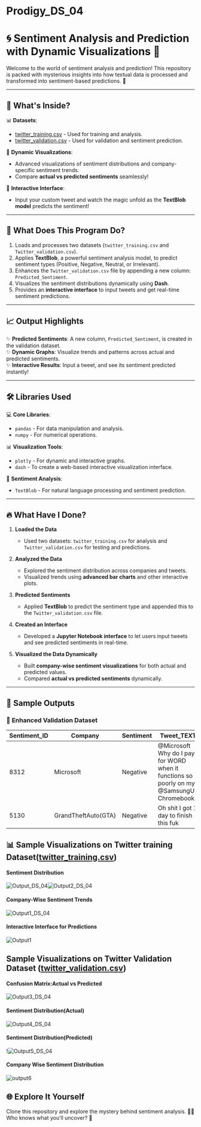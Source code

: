 # Prodigy_DS_04

# 🌀 Sentiment Analysis and Prediction with Dynamic Visualizations 🌟

Welcome to the world of sentiment analysis and prediction! This repository is packed with mysterious insights into how textual data is processed and transformed into sentiment-based predictions. 🚀

---

## 🧩 **What's Inside?**

📊 **Datasets**:  
- [twitter_training.csv](https://github.com/user-attachments/files/18250470/twitter_training.csv) - Used for training and analysis.  
- [twitter_validation.csv](https://github.com/user-attachments/files/18250498/twitter_validation.csv) -  Used for validation and sentiment prediction.  

🎨 **Dynamic Visualizations**:  
- Advanced visualizations of sentiment distributions and company-specific sentiment trends.  
- Compare **actual vs predicted sentiments** seamlessly!

🔮 **Interactive Interface**:  
- Input your custom tweet and watch the magic unfold as the **TextBlob model** predicts the sentiment!  

---

## 🤔 **What Does This Program Do?**

1. Loads and processes two datasets (`twitter_training.csv` and `Twitter_validation.csv`).  
2. Applies **TextBlob**, a powerful sentiment analysis model, to predict sentiment types (Positive, Negative, Neutral, or Irrelevant).  
3. Enhances the `Twitter_validation.csv` file by appending a new column: `Predicted_Sentiment`.  
4. Visualizes the sentiment distributions dynamically using **Dash**.  
5. Provides an **interactive interface** to input tweets and get real-time sentiment predictions.  

---

## 📈 **Output Highlights**

✨ **Predicted Sentiments**: A new column, `Predicted_Sentiment`, is created in the validation dataset.  
✨ **Dynamic Graphs**: Visualize trends and patterns across actual and predicted sentiments.  
✨ **Interactive Results**: Input a tweet, and see its sentiment predicted instantly!  

---

## 🛠 **Libraries Used**

💻 **Core Libraries**:  
- `pandas` - For data manipulation and analysis.  
- `numpy` - For numerical operations.  

📊 **Visualization Tools**:  
- `plotly` - For dynamic and interactive graphs.  
- `dash` - To create a web-based interactive visualization interface.  

🤖 **Sentiment Analysis**:  
- `TextBlob` - For natural language processing and sentiment prediction.  

---

## 🔥 **What Have I Done?**

1. **Loaded the Data**  
   - Used two datasets: `twitter_training.csv` for analysis and `Twitter_validation.csv` for testing and predictions.  

2. **Analyzed the Data**  
   - Explored the sentiment distribution across companies and tweets.  
   - Visualized trends using **advanced bar charts** and other interactive plots.  

3. **Predicted Sentiments**  
   - Applied **TextBlob** to predict the sentiment type and appended this to the `Twitter_validation.csv` file.  

4. **Created an Interface**  
   - Developed a **Jupyter Notebook interface** to let users input tweets and see predicted sentiments in real-time.  

5. **Visualized the Data Dynamically**  
   - Built **company-wise sentiment visualizations** for both actual and predicted values.  
   - Compared **actual vs predicted sentiments** dynamically.  

---

## 🌟 **Sample Outputs**

### 📄 **Enhanced Validation Dataset**
| Sentiment_ID | Company              | Sentiment   | Tweet_TEXT                                                                                 |  Predicted_Sentiment  |
|--------------|----------------------|-------------|--------------------------------------------------------------------------------------------|-----------------------|
| 8312         | Microsoft            | Negative    | @Microsoft Why do I pay for WORD when it functions so poorly on my @SamsungUS Chromebook?  | Negative              |
| 5130         | GrandTheftAuto(GTA)  | Negative    | Oh shit I got 1 day to finish this fuk                                                     | Negative              |

## 📊 **Sample Visualizations on Twitter training Dataset**([twitter_training.csv](https://github.com/user-attachments/files/18250470/twitter_training.csv))

#### **Sentiment Distribution**
![Output_DS_04](https://github.com/user-attachments/assets/d085c411-9117-472a-a7aa-e21abd39dc60)![Output2_DS_04](https://github.com/user-attachments/assets/d01695e1-4184-486a-865a-d913613dfc35)

#### **Company-Wise Sentiment Trends**
![Output1_DS_04](https://github.com/user-attachments/assets/48f9f567-4ab8-4b75-a02c-a003b83a84ce)


#### **Interactive Interface for Predictions**
![Output1](https://github.com/user-attachments/assets/68c7b73c-a435-43e1-b9ea-8c570d7d5e70)

## **Sample Visualizations on Twitter Validation Dataset** ([twitter_validation.csv](https://github.com/user-attachments/files/18250693/twitter_validation.csv))


#### **Confusion Matrix:Actual vs Predicted**
![Output3_DS_04](https://github.com/user-attachments/assets/fba51eb9-fe28-4c78-b916-b3283fd89059)

#### **Sentiment Distribution(Actual)**
![Output4_DS_04](https://github.com/user-attachments/assets/57a3d38d-0745-4e8d-bf70-2c5f3a2db065)

#### **Sentiment Distribution(Predicted)**
!![Output5_DS_04](https://github.com/user-attachments/assets/70a442bb-4538-486c-9b85-a8166145163d)

#### **Company Wise Sentiment Distribution**
![output6](https://github.com/user-attachments/assets/69f3bb2c-0a5c-42ec-bcb1-608386c26abd)


## 🌐 **Explore It Yourself**

Clone this repository and explore the mystery behind sentiment analysis. 🕵️‍♂️ Who knows what you’ll uncover? 🌟   
